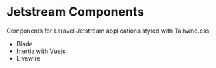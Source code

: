 # Jetstream Components

Components for Laravel Jetstream applications styled with Tailwind.css
- Blade
- Inertia with Vuejs
- Livewire
